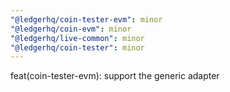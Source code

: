 ```yaml
---
"@ledgerhq/coin-tester-evm": minor
"@ledgerhq/coin-evm": minor
"@ledgerhq/live-common": minor
"@ledgerhq/coin-tester": minor
---
```


feat(coin-tester-evm): support the generic adapter

